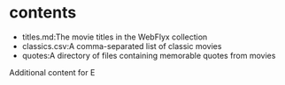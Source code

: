 # contents

* titles.md:The movie titles in the WebFlyx collection
* classics.csv:A comma-separated list of classic movies
* quotes:A directory of files containing memorable quotes from movies

Additional content for E
